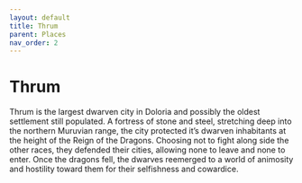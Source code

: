 ```yaml
---
layout: default
title: Thrum
parent: Places
nav_order: 2
---
```


# Thrum

Thrum is the largest dwarven city in Doloria and possibly the oldest settlement still populated. A fortress of stone and steel, stretching deep into the northern Muruvian range, the city protected it’s dwarven inhabitants at the height of the Reign of the Dragons. Choosing not to fight along side the other races, they defended their cities, allowing none to leave and none to enter. Once the dragons fell, the dwarves reemerged to a world of animosity and hostility toward them for their selfishness and cowardice.
